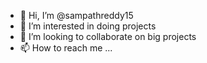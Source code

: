 - 👋 Hi, I’m @sampathreddy15
- 👀 I’m interested in doing projects
- 💞️ I’m looking to collaborate on big projects
- 📫 How to reach me ...

<!---
sampathreddy15/sampathreddy15 is a ✨ special ✨ repository because its `README.md` (this file) appears on your GitHub profile.
You can click the Preview link to take a look at your changes.
--->
